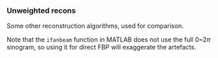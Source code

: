 ### Unweighted recons

Some other reconstruction algorithms, used for comparison.

Note that the `ifanbeam` function in MATLAB does not use the full 0~2$\pi$ sinogram, so using it for direct FBP will exaggerate the artefacts.